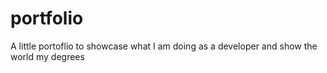 # portfolio
A little portoflio to showcase what I am doing as a developer and show the world my degrees
